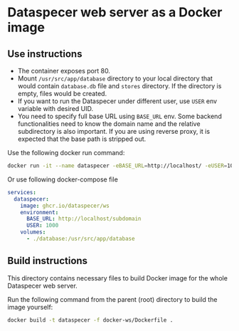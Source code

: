 # Dataspecer web server as a Docker image

## Use instructions

- The container exposes port 80.
- Mount `/usr/src/app/database` directory to your local directory that would contain `database.db` file and `stores` directory. If the directory is empty, files would be created.
- If you want to run the Dataspecer under different user, use `USER` env variable with desired UID.
- You need to specify full base URL using `BASE_URL` env. Some backend functionalities need to know the domain name and the relative subdirectory is also important. If you are using reverse proxy, it is expected that the base path is stripped out.

Use the following docker run command:
```bash
docker run -it --name dataspecer -eBASE_URL=http://localhost/ -eUSER=1000 --mount ./data:/usr/src/app/database -p80:80 ghcr.io/dataspecer/ws
```

Or use following docker-compose file
```yaml
services:
  dataspecer:
    image: ghcr.io/dataspecer/ws
    environment:
      BASE_URL: http://localhost/subdomain
      USER: 1000
    volumes:
      - ./database:/usr/src/app/database
```

## Build instructions

This directory contains necessary files to build Docker image for the whole Dataspecer web server.

Run the following command from the parent (root) directory to build the image yourself:

```bash
docker build -t dataspecer -f docker-ws/Dockerfile .
```